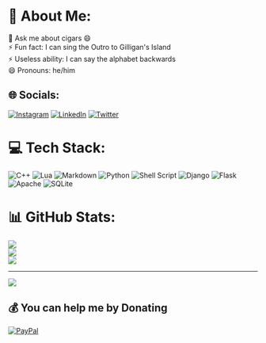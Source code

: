 
# 💫 About Me:
💬 Ask me about cigars 😄<br>⚡ Fun fact: I can sing the Outro to Gilligan's Island<br>⚡ Useless ability: I can say the alphabet backwards<br>😄 Pronouns: he/him


## 🌐 Socials:
[![Instagram](https://img.shields.io/badge/Instagram-%23E4405F.svg?logo=Instagram&logoColor=white)](https://instagram.com/joeklemmer) [![LinkedIn](https://img.shields.io/badge/LinkedIn-%230077B5.svg?logo=linkedin&logoColor=white)](https://linkedin.com/in/joeklemmer) [![Twitter](https://img.shields.io/badge/Twitter-%231DA1F2.svg?logo=Twitter&logoColor=white)](https://twitter.com/JoeKlemmer) 

# 💻 Tech Stack:
![C++](https://img.shields.io/badge/c++-%2300599C.svg?style=for-the-badge&logo=c%2B%2B&logoColor=white) ![Lua](https://img.shields.io/badge/lua-%232C2D72.svg?style=for-the-badge&logo=lua&logoColor=white) ![Markdown](https://img.shields.io/badge/markdown-%23000000.svg?style=for-the-badge&logo=markdown&logoColor=white) ![Python](https://img.shields.io/badge/python-3670A0?style=for-the-badge&logo=python&logoColor=ffdd54) ![Shell Script](https://img.shields.io/badge/shell_script-%23121011.svg?style=for-the-badge&logo=gnu-bash&logoColor=white) ![Django](https://img.shields.io/badge/django-%23092E20.svg?style=for-the-badge&logo=django&logoColor=white) ![Flask](https://img.shields.io/badge/flask-%23000.svg?style=for-the-badge&logo=flask&logoColor=white) ![Apache](https://img.shields.io/badge/apache-%23D42029.svg?style=for-the-badge&logo=apache&logoColor=white) ![SQLite](https://img.shields.io/badge/sqlite-%2307405e.svg?style=for-the-badge&logo=sqlite&logoColor=white)
# 📊 GitHub Stats:
![](https://github-readme-stats.vercel.app/api?username=JoeKlemmer&theme=default&hide_border=false&include_all_commits=true&count_private=false)<br/>
![](https://github-readme-streak-stats.herokuapp.com/?user=JoeKlemmer&theme=default&hide_border=false)<br/>
![](https://github-readme-stats.vercel.app/api/top-langs/?username=JoeKlemmer&theme=default&hide_border=false&include_all_commits=true&count_private=false&layout=compact)

---
[![](https://visitcount.itsvg.in/api?id=JoeKlemmer&icon=0&color=0)](https://visitcount.itsvg.in)

  ## 💰 You can help me by Donating
  [![PayPal](https://img.shields.io/badge/PayPal-00457C?style=for-the-badge&logo=paypal&logoColor=white)](https://paypal.me/https://paypal.me/webtrek?country.x=US&locale.x=en_US) 

  <!-- Proudly created with GPRM ( https://gprm.itsvg.in ) -->
